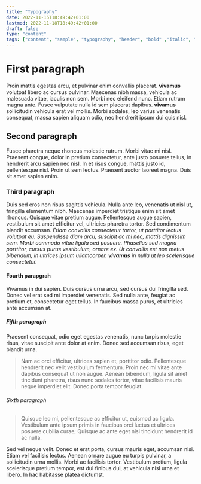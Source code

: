 ```yaml
---
title: "Typography"
date: 2022-11-15T18:49:42+01:00
lastmod: 2022-11-18T18:49:42+01:00
draft: false
type: "content"
tags: ["content", "sample", "typography", "header", "bold" ,"italic", "blockquote"]
---
```

# First paragraph
Proin mattis egestas arcu, et pulvinar enim convallis placerat. **vivamus** volutpat libero ac cursus pulvinar. Maecenas nibh massa, vehicula ac malesuada vitae, iaculis non sem. Morbi nec eleifend nunc. Etiam rutrum magna ante. Fusce vulputate nulla id sem placerat dapibus. **vivamus** sollicitudin vehicula erat vel mollis. Morbi sodales, leo varius venenatis consequat, massa sapien aliquam odio, nec hendrerit ipsum dui quis nisl.

## Second paragraph
Fusce pharetra neque rhoncus molestie rutrum. Morbi vitae mi nisl. Praesent congue, dolor in pretium consectetur, ante justo posuere tellus, in hendrerit arcu sapien nec nisl. In et risus congue, mattis justo id, pellentesque nisl. Proin ut sem lectus. Praesent auctor laoreet magna. Duis sit amet sapien enim.

### Third paragraph
Duis sed eros non risus sagittis vehicula. Nulla ante leo, venenatis ut nisl ut, fringilla elementum nibh. Maecenas imperdiet tristique enim sit amet rhoncus. Quisque vitae pretium augue. Pellentesque augue sapien, vestibulum sit amet efficitur vel, ultricies pharetra tortor. Sed condimentum blandit accumsan. 
*Etiam convallis consectetur tortor, ut porttitor lectus volutpat eu. Suspendisse diam arcu, suscipit ac mi nec, mattis dignissim sem. Morbi commodo vitae ligula sed posuere. Phasellus sed magna porttitor, cursus purus vestibulum, ornare ex. Ut convallis est non metus bibendum, in ultrices ipsum ullamcorper. **vivamus** in nulla ut leo scelerisque consectetur.*

#### Fourth parapgrah
Vivamus in dui sapien. Duis cursus urna arcu, sed cursus dui fringilla sed. Donec vel erat sed mi imperdiet venenatis. Sed nulla ante, feugiat ac pretium et, consectetur eget tellus. In faucibus massa purus, et ultricies ante accumsan at.

##### Fifth paragraph
Praesent consequat, odio eget egestas venenatis, nunc turpis molestie risus, vitae suscipit ante dolor at enim. Donec sed accumsan risus, eget blandit urna. 
>Nam ac orci efficitur, ultrices sapien et, porttitor odio. Pellentesque hendrerit nec velit vestibulum fermentum. Proin nec mi vitae ante dapibus consequat ut non augue. 
Aenean bibendum, ligula sit amet tincidunt pharetra, risus nunc sodales tortor, vitae facilisis mauris neque imperdiet elit. Donec porta tempor feugiat.

###### Sixth paragraph
>Quisque leo mi, pellentesque ac efficitur ut, euismod ac ligula. Vestibulum ante ipsum primis in faucibus orci luctus et ultrices posuere cubilia curae; Quisque ac ante eget nisi tincidunt hendrerit id ac nulla.

Sed vel neque velit. Donec et erat porta, cursus mauris eget, accumsan nisi. Etiam vel facilisis lectus. Aenean ornare augue eu turpis pulvinar, a sollicitudin urna mollis. Morbi ac facilisis tortor. Vestibulum pretium, ligula scelerisque pretium tempor, est dui finibus dui, at vehicula nisl urna et libero. In hac habitasse platea dictumst.